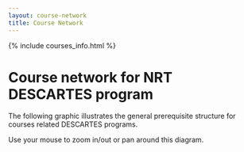 ```yaml
---
layout: course-network
title: Course Network
---
```

{% include courses_info.html %}

# Course network for NRT DESCARTES program

The following graphic illustrates the general prerequisite structure for courses related DESCARTES programs.

Use your mouse to zoom in/out or pan around this diagram.


